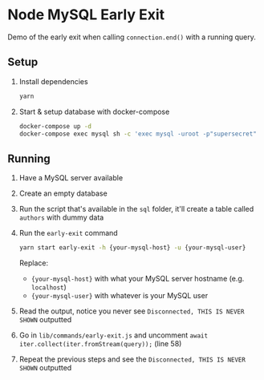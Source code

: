 # Node MySQL Early Exit

Demo of the early exit when calling `connection.end()` with a running query.

## Setup

1. Install dependencies

    ```sh
    yarn
    ```

1. Start & setup database with docker-compose

    ```sh
    docker-compose up -d
    docker-compose exec mysql sh -c 'exec mysql -uroot -p"supersecret" < /sql/authors.sql'
    ```

## Running

1. Have a MySQL server available
1. Create an empty database
1. Run the script that's available in the `sql` folder, it'll create a table
   called `authors` with dummy data

1. Run the `early-exit` command

    ```sh
    yarn start early-exit -h {your-mysql-host} -u {your-mysql-user}
    ```

    Replace:

    * `{your-mysql-host}` with what your MySQL server hostname (e.g. `localhost`)
    * `{your-mysql-user}` with whatever is your MySQL user

1. Read the output, notice you never see `Disconnected, THIS IS NEVER SHOWN`
   outputted

1. Go in `lib/commands/early-exit.js` and uncomment `await
   iter.collect(iter.fromStream(query));` (line 58)

1. Repeat the previous steps and see the `Disconnected, THIS IS NEVER SHOWN`
   outputted
